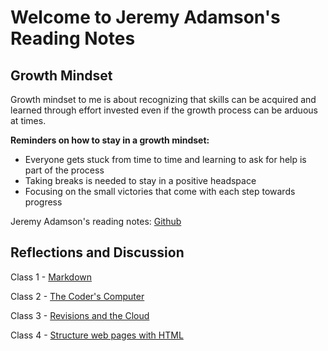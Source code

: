 # Welcome to Jeremy Adamson's Reading Notes

## Growth Mindset

Growth mindset to me is about recognizing that skills can be acquired and learned through effort invested even if the growth process can be arduous at times.

**Reminders on how to stay in a growth mindset:**

- Everyone gets stuck from time to time and learning to ask for help is part of the process
- Taking breaks is needed to stay in a positive headspace
- Focusing on the small victories that come with each step towards progress

Jeremy Adamson's reading notes: [Github](https://github.com/jeremy-adamson/)

## Reflections and Discussion

Class 1 - [Markdown](class01.md)

Class 2 - [The Coder's Computer](class02.md)

Class 3 - [Revisions and the Cloud](class03.md)

Class 4 - [Structure web pages with HTML](class04.md)
